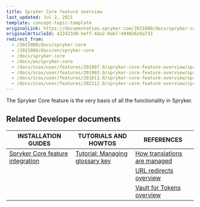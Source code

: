 ```yaml
---
title: Spryker Core feature overview
last_updated: Jul 2, 2021
template: concept-topic-template
originalLink: https://documentation.spryker.com/2021080/docs/spryker-core
originalArticleId: 422423d0-beff-4da2-9ab7-4940262da733
redirect_from:
  - /2021080/docs/spryker-core
  - /2021080/docs/en/spryker-core
  - /docs/spryker-core
  - /docs/en/spryker-core
  - /docs/scos/user/features/201907.0/spryker-core-feature-overview/spryker-core-feature-overview.html
  - /docs/scos/user/features/201903.0/spryker-core-feature-overview/spryker-core-feature-overview.html
  - /docs/scos/user/features/201811.0/spryker-core-feature-overview/spryker-core-feature-overview.html
  - /docs/scos/user/features/202212.0/spryker-core-feature-overview/spryker-core-feature-overview.html
---
```


The Spryker Core feature is the very basis of all the functionality in Spryker.

## Related Developer documents

|INSTALLATION GUIDES | TUTORIALS AND HOWTOS | REFERENCES|
|---------|---------|---------|
| [Spryker Core feature integration](/docs/pbc/all/miscellaneous/{{page.version}}/install-and-upgrade/install-features/install-the-spryker-core-feature.html)  | [Tutorial: Managing glossary key](/docs/scos/dev/tutorials-and-howtos/advanced-tutorials/tutorial-managing-glossary-keys.html)  | [How translations are managed](/docs/pbc/all/miscellaneous/{{page.version}}/spryker-core-feature-overview/how-translations-are-managed.html) |
|   |   | [URL redirects overview](/docs/pbc/all/miscellaneous/{{page.version}}/spryker-core-feature-overview/url-redirects-overview.html)  |
|   |   | [Vault for Tokens overview](/docs/pbc/all/miscellaneous/{{page.version}}/spryker-core-feature-overview/vault-for-tokens-overview.html)  |
